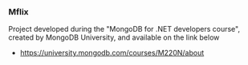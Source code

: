 ### Mflix

Project developed during the "MongoDB for .NET developers course", created by MongoDB University, and available on the link below

- https://university.mongodb.com/courses/M220N/about
